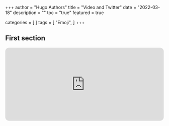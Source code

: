 +++
author = "Hugo Authors"
title = "Video and Twitter"
date = "2022-03-18"
description = ""
toc = "true"
featured = true



categories = [
]
tags = [
    "Emoji",
]
+++

## First section

<iframe style="border-radius:12px" src="https://open.spotify.com/embed/show/1QGYnZWXmV7xqUolRuCm3I?utm_source=generator" width="100%" height="232" frameBorder="0" allowfullscreen="" allow="autoplay; clipboard-write; encrypted-media; fullscreen; picture-in-picture"></iframe>
